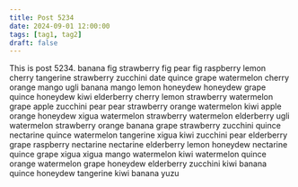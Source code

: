 ```yaml
---
title: Post 5234
date: 2024-09-01 12:00:00
tags: [tag1, tag2]
draft: false
---
```

This is post 5234.
banana
fig
strawberry
fig
pear
fig
raspberry
lemon
cherry
tangerine
strawberry
zucchini
date
quince
grape
watermelon
cherry
orange
mango
ugli
banana
mango
lemon
honeydew
honeydew
grape
quince
honeydew
kiwi
elderberry
cherry
lemon
strawberry
watermelon
grape
apple
zucchini
pear
pear
strawberry
orange
watermelon
kiwi
apple
orange
honeydew
xigua
watermelon
strawberry
watermelon
elderberry
ugli
watermelon
strawberry
orange
banana
grape
strawberry
zucchini
quince
nectarine
quince
watermelon
tangerine
xigua
kiwi
zucchini
pear
elderberry
grape
raspberry
nectarine
nectarine
elderberry
lemon
honeydew
nectarine
quince
grape
xigua
xigua
mango
watermelon
kiwi
watermelon
quince
orange
watermelon
grape
honeydew
elderberry
zucchini
kiwi
banana
quince
honeydew
tangerine
kiwi
banana
yuzu
